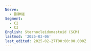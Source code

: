 ```yaml
---
Nerve:
  - 副神経
Segment:
  - C2
  - C3
English: Sternocleidomastoid (SCM)
lastmod: '2025-03-06'
last_edited: 2025-02-27T00:00:00.000Z
---
```



